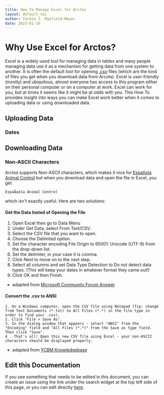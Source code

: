 ```yaml
---
title: How To Manage Excel for Arctos
layout: default_toc
author: Teresa J. Mayfield-Meyer
date: 2023-01-16
---
```



# Why Use Excel for Arctos?

Excel is a widely used tool for managing data in tables and many people managing data use it as a mechanism for getting data from one system to another. It is often the default tool for opening [.csv](https://en.wikipedia.org/wiki/Comma-separated_values) files (which are the kind of files you get when you download data from Arcots). Excel is user-friendly (mostly) and ubiquitous, almost everyone has access to this program either on their personal computer or on a computer at work. Excel can work for you, but at times it seems like it might be at odds with you. This How To provides insight into ways you can make Excel work better when it comes to uploading data or using downloaded data.

## Uploading Data 

### Dates 


## Downloading Data 

### Non-ASCII Characters

Arctos supports Non-ASCII characters, which makes it nice for [Española Animal Control](https://arctos.database.museum/agent/21254695) but when you download data and open the file in Excel, you get 

`EspaÃ±ola Animal Control`

which isn't exactly useful. Here are two solutions:

#### Get the Data Insted of Opening the File

1. Open Excel then go to Data Menu
2. Under Get Data, select From Text/CSV.
3. Select the CSV file that you want to open.
4. Choose the Delimited option.
5. Set the character encoding File Origin to 65001: Unicode (UTF-8) from the drop-down list.
6. Set the delimiter, in your case it is comma.
7. Click Next to move on to the next step.
8. Select all columns and set Data Type Detection to Do not detect data types. (This will keep your dates in whatever format they came out!)
9. Click OK and then Finish. 

 - adapted from [Microsoft Community Forum Answer](https://answers.microsoft.com/en-us/msoffice/forum/all/how-do-you-openimport-a-csv-file-with-unicode/5614e250-47c4-4577-8638-a809996e2356)

#### Convert the .csv to ANSI

```
1. On a Windows computer, open the CSV file using Notepad (Tip: change from Text Documents (*.txt) to All Files (*.*) in the file type in order to find your .csv).
2. Click "File > Save As".
3. In the dialog window that appears - select "ANSI" from the "Encoding" field and "All Files (*.*)" from the Save as type field. Then click "Save".
4 . That's all! Open this new CSV file using Excel - your non-ASCII characters should be displayed properly.
```
 - adapted from [YCBM Knowledgebase](https://support.youcanbook.me/article/502-how-can-i-get-excel-to-properly-display-special-characters-in-the-data-export)


## Edit this Documentation

If you see something that needs to be edited in this document, you can create an issue using the link under the search widget at the top left side of this page, or you can edit directly <a href="https://github.com/ArctosDB/documentation-wiki/edit/gh-pages/_how_to/How-to-Excel-for-Arctos.markdown" target="_blank">here</a>.



